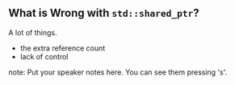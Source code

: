 ##  What is Wrong with `std::shared_ptr`?

A lot of things.

- the extra reference count
- lack of control

note:
    Put your speaker notes here.
    You can see them pressing 's'.
